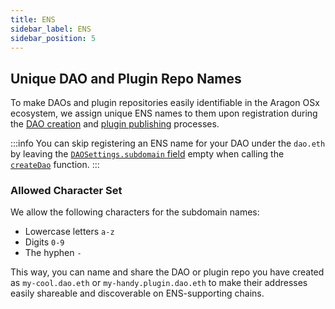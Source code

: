 ```yaml
---
title: ENS
sidebar_label: ENS
sidebar_position: 5
---
```


## Unique DAO and Plugin Repo Names

To make DAOs and plugin repositories easily identifiable in the Aragon OSx ecosystem, we assign unique ENS names to them upon registration during the [DAO creation](./dao/01-creation/index.md) and [plugin publishing](./plugin/repositories/factory-and-registry.md) processes.

:::info
You can skip registering an ENS name for your DAO under the `dao.eth` by leaving the [`DAOSettings.subdomain` field](./technical-reference/framework/dao/DAOFactory.md#public-struct-daosettings) empty when calling the [`createDao`](./technical-reference/framework/dao/DAOFactory.md#external-function-createdao) function.
:::

### Allowed Character Set

We allow the following characters for the subdomain names:

- Lowercase letters `a-z`
- Digits `0-9`
- The hyphen `-`

This way, you can name and share the DAO or plugin repo you have created as `my-cool.dao.eth` or `my-handy.plugin.dao.eth` to make their addresses easily shareable and discoverable on ENS-supporting chains.
